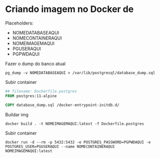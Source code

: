 # Criando imagem no Docker de 


Placeholders:
- NOMEDATABASEAQUI
- NOMECONTAINERAQUI
- NOMEIMAGEMAQUI
- PGUSERAQUI
- PGPWDAQUI


Fazer o dump do banco atual
``` Console
pg_dump -v NOMEDATABASEAQUI > /var/lib/postgresql/database_dump.sql
```

Subir container
``` Dockerfile
## filename: Dockerfile.postgres
FROM postgres:11-alpine

COPY database_dump.sql /docker-entrypoint-initdb.d/
```

Buildar img
``` Console
docker build . -t NOMEIMAGEMAQUI:latest -f Dockerfile.postgres
```

Subir container
``` Console
docker run -d --rm -p 5432:5432 -e POSTGRES_PASSWORD=PGPWDAQUI -e POSTGRES_USER=PGUSERAQUI --name NOMECONTAINERAQUI NOMEIMAGEMAQUI:latest
```

